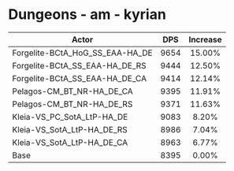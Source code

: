 # Dungeons - am - kyrian
| Actor | DPS | Increase |
|---|:---:|:---:|
|Forgelite-BCtA_HoG_SS_EAA-HA_DE|9654|15.00%|
|Forgelite-BCtA_SS_EAA-HA_DE_RS|9444|12.50%|
|Forgelite-BCtA_SS_EAA-HA_DE_CA|9414|12.14%|
|Pelagos-CM_BT_NR-HA_DE_CA|9395|11.91%|
|Pelagos-CM_BT_NR-HA_DE_RS|9371|11.63%|
|Kleia-VS_PC_SotA_LtP-HA_DE|9083|8.20%|
|Kleia-VS_SotA_LtP-HA_DE_RS|8986|7.04%|
|Kleia-VS_SotA_LtP-HA_DE_CA|8963|6.77%|
|Base|8395|0.00%|
